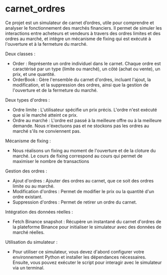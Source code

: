 # carnet_ordres
Ce projet est un simulateur de carnet d’ordres, utile pour comprendre et analyser le fonctionnement des marchés financiers. Il permet de simuler les interactions entre acheteurs et vendeurs à travers des ordres limites et des ordres au marché, et intègre un mécanisme de fixing qui est exécuté à l'ouverture et à la fermeture du marché.

Deux classes : 
- Order : Représente un ordre individuel dans le carnet. Chaque ordre est caractérisé par un type (limite ou marché), un côté (achat ou vente), un prix, et une quantité.
- OrderBook : Gère l'ensemble du carnet d'ordres, incluant l'ajout, la modification, et la suppression des ordres, ainsi que la gestion de l'ouverture et de la fermeture du marché.

Deux types d'ordres :
- Ordre limite : L'utilisateur spécifie un prix précis. L'ordre n'est exécuté que si le marché atteint ce prix.
- Ordre au marché : L'ordre est passé à la meilleure offre ou à la meilleure demande. Nous n'éxectuons pas et ne stockons pas les ordres au marché s'ils ne conviennent pas.
  
Mécanisme de fixing :
- Nous réalisons un fixing au moment de l'ouverture et de la cloture du marché. Le cours de fixing correspond au cours qui permet de maximiser le nombre de transactions

Gestion des ordres :
- Ajout d'ordres : Ajouter des ordres au carnet, que ce soit des ordres limite ou au marché.
- Modification d'ordres : Permet de modifier le prix ou la quantité d'un ordre existant.
- Suppression d'ordres : Permet de retirer un ordre du carnet.

Intégration des données réelles :
- Fetch Binance snapshot : Récupère un instantané du carnet d'ordres de la plateforme Binance pour initialiser le simulateur avec des données de marché réelles.

Utilisation du simulateur :
- Pour utiliser ce simulateur, vous devez d'abord configurer votre environnement Python et installer les dépendances nécessaires. Ensuite, vous pouvez exécuter le script pour interagir avec le simulateur via un terminal.
